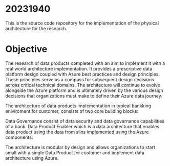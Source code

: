 # 20231940
This is the source code repository for the implementation of the physical architecture for the research.

# Objective
The research of data products completed with an aim to implement it with a real world architecture implementation. It provides a prescriptive data platform design coupled with Azure best practices and design principles. These principles serve as a compass for subsequent design decisions across critical technical domains. The architecture will continue to evolve alongside the Azure platform and is ultimately driven by the various design decisions that organizations must make to define their Azure data journey.

The architecture of data products implementation in typical bankking eniviroment for customer, consists of two core building blocks:

Data Governance consist of data security and data governance capabilities of a bank.
Data Product Enabler which is a data architecture that enables data product using the data from silos implemented using the Azure components.

The architecture is modular by design and allows organizations to start small with a single Data Product for customer and implement data architecture using Azure. 
